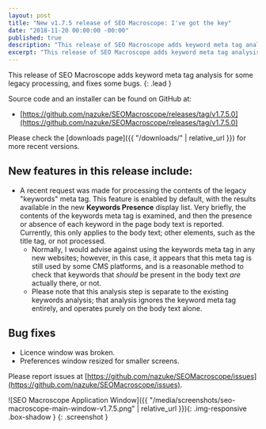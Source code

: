 ```yaml
---
layout: post
title: "New v1.7.5 release of SEO Macroscope: I've got the key"
date: "2018-11-20 00:00:00 -00:00"
published: true
description: "This release of SEO Macroscope adds keyword meta tag analysis."
excerpt: "This release of SEO Macroscope adds keyword meta tag analysis."
---
```


This release of SEO Macroscope adds keyword meta tag analysis for some legacy processing, and fixes some bugs.
{: .lead }

Source code and an installer can be found on GitHub at:

* [https://github.com/nazuke/SEOMacroscope/releases/tag/v1.7.5.0](https://github.com/nazuke/SEOMacroscope/releases/tag/v1.7.5.0)

Please check the [downloads page]({{ "/downloads/" | relative_url }}) for more recent versions.

## New features in this release include:

* A recent request was made for processing the contents of the legacy "keywords" meta tag. This feature is enabled by default, with the results available in the new **Keywords Presence** display list. Very briefly, the contents of the keywords meta tag is examined, and then the presence or absence of each keyword in the page body text is reported. Currently, this only applies to the body text; other elements, such as the title tag, or not processed.
  * Normally, I would advise against using the keywords meta tag in any new websites; however, in this case, it appears that this meta tag is still used by some CMS platforms, and is a reasonable method to check that keywords that *should* be present in the body text *are* actually there, or not.
  * Please note that this analysis step is separate to the existing keywords analysis; that analysis ignores the keyword meta tag entirely, and operates purely on the body text alone.

## Bug fixes

* Licence window was broken.
* Preferences window resized for smaller screens.

Please report issues at [https://github.com/nazuke/SEOMacroscope/issues](https://github.com/nazuke/SEOMacroscope/issues).

![SEO Macroscope Application Window]({{ "/media/screenshots/seo-macroscope-main-window-v1.7.5.png" | relative_url }}){: .img-responsive .box-shadow }
{: .screenshot }
